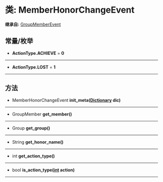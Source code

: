 # 类: MemberHonorChangeEvent  
  
**继承自:** [GroupMemberEvent](GroupMemberEvent.md)  
  
## 常量/枚举  
  
- **ActionType.ACHIEVE** = **0**  
  
---  
  
- **ActionType.LOST** = **1**  
  
---  
  
## 方法 
  
- MemberHonorChangeEvent **init_meta([Dictionary](https://docs.godotengine.org/en/latest/classes/class_dictionary.html) dic)**  
  
---  
  
- GroupMember **get_member()**  
  
---  
  
- Group **get_group()**  
  
---  
  
- String **get_honor_name()**  
  
---  
  
- int **get_action_type()**  
  
---  
  
- bool **is_action_type([int](https://docs.godotengine.org/en/latest/classes/class_int.html) action)**  
  
---  
  

